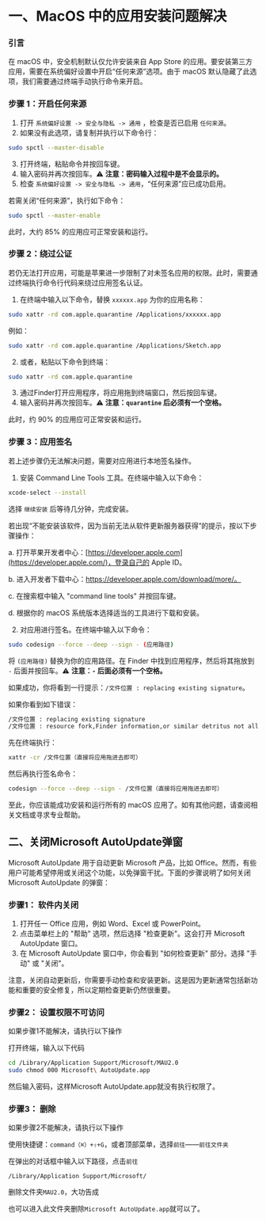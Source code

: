 # 一、MacOS 中的应用安装问题解决 

###  引言

在 macOS 中，安全机制默认仅允许安装来自 App Store 的应用。要安装第三方应用，需要在系统偏好设置中开启“任何来源”选项。由于 macOS 默认隐藏了此选项，我们需要通过终端手动执行命令来开启。

### 步骤 1：开启任何来源

1. 打开 `系统偏好设置 -> 安全与隐私 -> 通用` ，检查是否已启用 `任何来源`。
2. 如果没有此选项，请复制并执行以下命令行：

```bash
sudo spctl --master-disable
```

3. 打开终端，粘贴命令并按回车键。
4. 输入密码并再次按回车。⚠️ **注意：密码输入过程中是不会显示的。**
5. 检查 `系统偏好设置 -> 安全与隐私 -> 通用`，“任何来源”应已成功启用。

若需关闭“任何来源”，执行如下命令：

```bash
sudo spctl --master-enable
```

此时，大约 85% 的应用应可正常安装和运行。

### 步骤 2：绕过公证

若仍无法打开应用，可能是苹果进一步限制了对未签名应用的权限。此时，需要通过终端执行命令行代码来绕过应用签名认证。

1. 在终端中输入以下命令，替换 `xxxxxx.app` 为你的应用名称：

```bash
sudo xattr -rd com.apple.quarantine /Applications/xxxxxx.app
```

例如：

```bash
sudo xattr -rd com.apple.quarantine /Applications/Sketch.app
```

2. 或者，粘贴以下命令到终端：

```bash
sudo xattr -rd com.apple.quarantine 
```

3. 通过Finder打开应用程序，将应用拖到终端窗口，然后按回车键。
4. 输入密码并再次按回车。⚠️ **注意：`quarantine` 后必须有一个空格。**

此时，约 90% 的应用应可正常安装和运行。

### 步骤 3：应用签名

若上述步骤仍无法解决问题，需要对应用进行本地签名操作。

1. 安装 Command Line Tools 工具。在终端中输入以下命令：

```bash
xcode-select --install
```

选择 `继续安装` 后等待几分钟，完成安装。

若出现“不能安装该软件，因为当前无法从软件更新服务器获得”的提示，按以下步骤操作：

a. 打开苹果开发者中心：[https://developer.apple.com](https://developer.apple.com/)，登录自己的 Apple ID。

b. 进入开发者下载中心：https://developer.apple.com/download/more/。

c. 在搜索框中输入 "command line tools" 并按回车键。

d. 根据你的 macOS 系统版本选择适当的工具进行下载和安装。

2. 对应用进行签名。在终端中输入以下命令：

```bash
sudo codesign --force --deep --sign - (应用路径)
```

将 `(应用路径)` 替换为你的应用路径。在 Finder 中找到应用程序，然后将其拖放到 `-` 后面并按回车。⚠️ **注意：`-` 后面必须有一个空格。**

如果成功，你将看到一行提示：`/文件位置 : replacing existing signature`。

如果你看到如下错误：

```bash
/文件位置 : replacing existing signature
/文件位置 : resource fork,Finder information,or similar detritus not allowed
```

先在终端执行：

```bash
xattr -cr /文件位置（直接将应用拖进去即可）
```

然后再执行签名命令：

```bash
codesign --force --deep --sign - /文件位置（直接将应用拖进去即可）
```

至此，你应该能成功安装和运行所有的 macOS 应用了。如有其他问题，请查阅相关文档或寻求专业帮助。

## 二、关闭Microsoft AutoUpdate弹窗

Microsoft AutoUpdate 用于自动更新 Microsoft 产品，比如 Office。然而，有些用户可能希望停用或关闭这个功能，以免弹窗干扰。下面的步骤说明了如何关闭 Microsoft AutoUpdate 的弹窗：

### 步骤1： 软件内关闭

1. 打开任一 Office 应用，例如 Word、Excel 或 PowerPoint。
2. 点击菜单栏上的 "帮助" 选项，然后选择 "检查更新"。这会打开 Microsoft AutoUpdate 窗口。
3. 在 Microsoft AutoUpdate 窗口中，你会看到 "如何检查更新" 部分。选择 "手动" 或 "关闭"。

注意，关闭自动更新后，你需要手动检查和安装更新。这是因为更新通常包括新功能和重要的安全修复，所以定期检查更新仍然很重要。

### 步骤2： 设置权限不可访问

如果步骤1不能解决，请执行以下操作

打开终端，输入以下代码

```bash
cd /Library/Application Support/Microsoft/MAU2.0
sudo chmod 000 Microsoft\ AutoUpdate.app
```

然后输入密码，这样Microsoft AutoUpdate.app就没有执行权限了。

### 步骤3： 删除

如果步骤2不能解决，请执行以下操作

使用快捷键：`command（⌘）+⇧+G`，或者顶部菜单，选择`前往`——`前往文件夹`

在弹出的对话框中输入以下路径，点击`前往`

```cobol
/Library/Application Support/Microsoft/ 
```

删除文件夹`MAU2.0`，大功告成

也可以进入此文件夹删除`Microsoft AutoUpdate.app`就可以了。